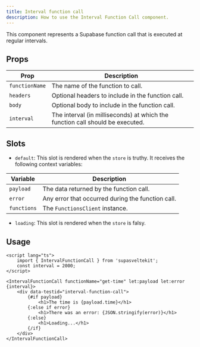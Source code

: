 ```yaml
---
title: Interval function call
description: How to use the Interval Function Call component.
---
```


This component represents a Supabase function call that is executed at regular intervals.

## Props

| Prop           | Description                                                                   |
| -------------- | ----------------------------------------------------------------------------- |
| `functionName` | The name of the function to call.                                             |
| `headers`      | Optional headers to include in the function call.                             |
| `body`         | Optional body to include in the function call.                                |
| `interval`     | The interval (in milliseconds) at which the function call should be executed. |

## Slots

- `default`: This slot is rendered when the `store` is truthy. It receives the following context variables:

| Variable    | Description                                       |
| ----------- | ------------------------------------------------- |
| `payload`   | The data returned by the function call.           |
| `error`     | Any error that occurred during the function call. |
| `functions` | The `FunctionsClient` instance.                   |

- `loading`: This slot is rendered when the `store` is falsy.

## Usage

```svelte
<script lang="ts">
	import { IntervalFunctionCall } from 'supasveltekit';
	const interval = 2000;
</script>

<IntervalFunctionCall functionName="get-time" let:payload let:error {interval}>
	<div data-testid="interval-function-call">
		{#if payload}
			<h1>The time is {payload.time}</h1>
		{:else if error}
			<h1>There was an error: {JSON.stringify(error)}</h1>
		{:else}
			<h1>Loading...</h1>
		{/if}
	</div>
</IntervalFunctionCall>
```

